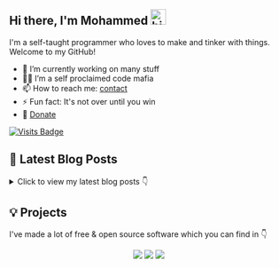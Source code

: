 ## Hi there, I'm Mohammed <img src="./wave.gif" width="28" height="28" alt="hi" />

I'm a self-taught programmer who loves to make and tinker with things. Welcome to my GitHub!

<!-- 📫 Reach me out!

[![Website Badge](./images/Website.svg)](https://mohammedshajahan7.github.io/)
[![Website Badge](./images/Blog.svg)](https://mohammedsh.xyz/blog/)
[![Website Badge](./images/Project.svg)](https://mohammedsh.xyz/projects/) -->

- 🔭 I’m currently working on many stuff
- 🥷🏻 I’m a self proclaimed code mafia
- 📫 How to reach me: [contact](https://mohammedsh.xyz/about#contact)
- ⚡ Fun fact: It's not over until you win
- 💸 [Donate](https://mohammedsh.xyz/donate)

[![Visits Badge](https://badges.pufler.dev/visits/mhdZhHan/mhdZhHan)](https://badges.pufler.dev)
<!-- - ⚡ Fun fact: I play games and learning martial arts very often. -->

<!-- ### Social

[![Mastodon](./images/Mastodon.svg)](https://fosstodon.org/@MohammedShajahan7)
[![Twitter](./images/Twitter.svg)](https://twitter.com/mhdZhHan)
[![Instagram](./images/Instagram.svg)](https://instagram.com/mhd__zh_han)
[![Telegram](./images/Telegram.svg)](https://t.me/mhdZhHan) -->

## 📝 Latest Blog Posts

<details>
<summary>Click to view my latest blog posts 👇</summary>
  
1. [Ultimate Guide Setting Up VPS Server For Beginners](https://mohammedsh.xyz/blog/2024-10-04-ultimate-guide-setting-up-vps-server-for-beginners)
2. [Simple Nginx Installation Guide Power Up Your Server 🚀](https://mohammedsh.xyz/blog/2024-10-04-simple-nginx-installation-guide-power-up-your-server)
3. [Setting Up Nginx On Ubuntu Make Your Web Server Awesome](https://mohammedsh.xyz/blog/2024-10-04-setting-up-nginx-on-ubuntu-make-your-web-server-awesome)
4. [Adding Rate Limiting To Nginx Protect Your Website](https://mohammedsh.xyz/blog/2024-10-04-adding-rate-limiting-to-nginx-protect-your-website)
5. [Setting Up SSL for Nginx on Ubuntu: Secure Your Site with a Magic Shield! 🛡️](https://mohammedsh.xyz/blog/2024-10-04-setting-up-ssl-nginx-ubuntu-secure-site-magic-shield)
6. [Deploy Node.js API and Set Up Nginx Reverse Proxy: Your Web Traffic Control Tower! 🚦](https://mohammedsh.xyz/blog/2024-10-04-deploy-nodejs-api-nginx-reverse-proxy)
7. [Connecting Remote Servers Dolphin File Manager 🐬💻](https://mohammedsh.xyz/blog/2024-10-05-connecting-remote-servers-dolphin-file-manager)

📖 [Check out all my blog posts here!](https://mohammedsh.xyz)
</details>

<!-- <details>
<summary>
  Click to view my github Stats 👇
</summary>

![mhDZhHan's Stats](https://github-readme-stats.vercel.app/api?username=mhDZhHan&theme=dark&show_icons=true&hide_border=true&count_private=true)

</details> -->

## 💡 Projects

I've made a lot of free & open source software which you can find in 👇

<p align="center">
    <a href="https://mohammedsh.xyz/projects/" target="_blank"><img src="./images/Project.svg"/></a>
    <a href="https://github.com/mhdZhHan" target="_blank"><img src="./images/Github.svg"/></a>
    <a href="https://gitlab.com/mhdZhHan" target="_blank"><img src="./images/Gitlab.svg"/></a>
</p>
